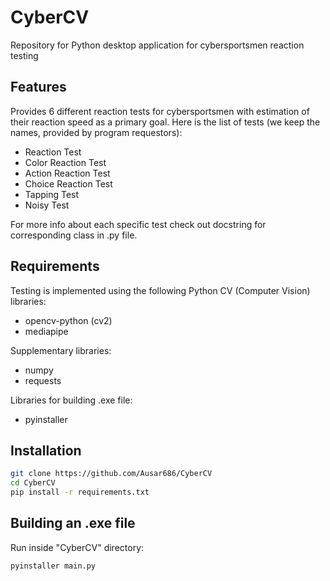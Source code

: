 # CyberCV
Repository for Python desktop application for cybersportsmen reaction testing

## Features
Provides 6 different reaction tests for cybersportsmen with estimation of their reaction speed as a primary goal.
Here is the list of tests (we keep the names, provided by program requestors):
- Reaction Test
- Color Reaction Test
- Action Reaction Test
- Choice Reaction Test
- Tapping Test
- Noisy Test

For more info about each specific test check out docstring for corresponding class in .py file.

## Requirements
Testing is implemented using the following Python CV (Computer Vision) libraries:
- opencv-python (cv2)
- mediapipe

Supplementary libraries:
- numpy
- requests

Libraries for building .exe file:
- pyinstaller

## Installation
```bash
git clone https://github.com/Ausar686/CyberCV
cd CyberCV
pip install -r requirements.txt
```

## Building an .exe file
Run inside "CyberCV" directory: 
```bash
pyinstaller main.py
```



